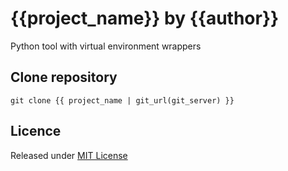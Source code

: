 # {{project_name}} by {{author}}

Python tool with virtual environment wrappers

## Clone repository

```
git clone {{ project_name | git_url(git_server) }}
```

## Licence

Released under [MIT License][licence]

[licence]: LICENSE
